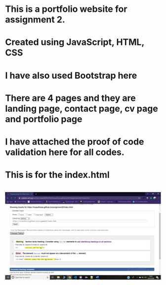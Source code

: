 # This is a portfolio website for assignment 2.

# Created using JavaScript, HTML, CSS

# I have also used Bootstrap here

# There are 4 pages and they are landing page, contact page, cv page and portfolio page

# I have attached the proof of code validation here for all codes.

# This is for the index.html

# ![alt text](https://github.com/rezaulhreza/assignment2/blob/master/assets/images/validation/index.png?raw=true)
